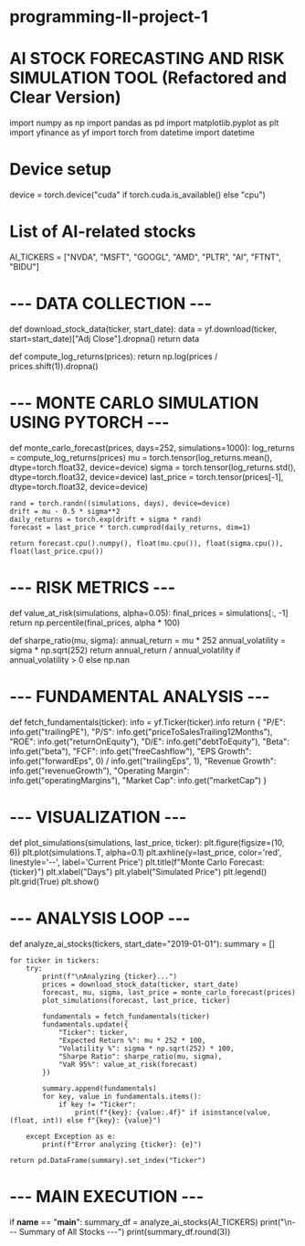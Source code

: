 # programming-II-project-1
# AI STOCK FORECASTING AND RISK SIMULATION TOOL (Refactored and Clear Version)

import numpy as np
import pandas as pd
import matplotlib.pyplot as plt
import yfinance as yf
import torch
from datetime import datetime

# Device setup
device = torch.device("cuda" if torch.cuda.is_available() else "cpu")

# List of AI-related stocks
AI_TICKERS = ["NVDA", "MSFT", "GOOGL", "AMD", "PLTR", "AI", "FTNT", "BIDU"]

# --- DATA COLLECTION ---
def download_stock_data(ticker, start_date):
    data = yf.download(ticker, start=start_date)["Adj Close"].dropna()
    return data

def compute_log_returns(prices):
    return np.log(prices / prices.shift(1)).dropna()

# --- MONTE CARLO SIMULATION USING PYTORCH ---
def monte_carlo_forecast(prices, days=252, simulations=1000):
    log_returns = compute_log_returns(prices)
    mu = torch.tensor(log_returns.mean(), dtype=torch.float32, device=device)
    sigma = torch.tensor(log_returns.std(), dtype=torch.float32, device=device)
    last_price = torch.tensor(prices[-1], dtype=torch.float32, device=device)

    rand = torch.randn((simulations, days), device=device)
    drift = mu - 0.5 * sigma**2
    daily_returns = torch.exp(drift + sigma * rand)
    forecast = last_price * torch.cumprod(daily_returns, dim=1)

    return forecast.cpu().numpy(), float(mu.cpu()), float(sigma.cpu()), float(last_price.cpu())

# --- RISK METRICS ---
def value_at_risk(simulations, alpha=0.05):
    final_prices = simulations[:, -1]
    return np.percentile(final_prices, alpha * 100)

def sharpe_ratio(mu, sigma):
    annual_return = mu * 252
    annual_volatility = sigma * np.sqrt(252)
    return annual_return / annual_volatility if annual_volatility > 0 else np.nan

# --- FUNDAMENTAL ANALYSIS ---
def fetch_fundamentals(ticker):
    info = yf.Ticker(ticker).info
    return {
        "P/E": info.get("trailingPE"),
        "P/S": info.get("priceToSalesTrailing12Months"),
        "ROE": info.get("returnOnEquity"),
        "D/E": info.get("debtToEquity"),
        "Beta": info.get("beta"),
        "FCF": info.get("freeCashflow"),
        "EPS Growth": info.get("forwardEps", 0) / info.get("trailingEps", 1),
        "Revenue Growth": info.get("revenueGrowth"),
        "Operating Margin": info.get("operatingMargins"),
        "Market Cap": info.get("marketCap")
    }

# --- VISUALIZATION ---
def plot_simulations(simulations, last_price, ticker):
    plt.figure(figsize=(10, 6))
    plt.plot(simulations.T, alpha=0.1)
    plt.axhline(y=last_price, color='red', linestyle='--', label='Current Price')
    plt.title(f"Monte Carlo Forecast: {ticker}")
    plt.xlabel("Days")
    plt.ylabel("Simulated Price")
    plt.legend()
    plt.grid(True)
    plt.show()

# --- ANALYSIS LOOP ---
def analyze_ai_stocks(tickers, start_date="2019-01-01"):
    summary = []

    for ticker in tickers:
        try:
            print(f"\nAnalyzing {ticker}...")
            prices = download_stock_data(ticker, start_date)
            forecast, mu, sigma, last_price = monte_carlo_forecast(prices)
            plot_simulations(forecast, last_price, ticker)

            fundamentals = fetch_fundamentals(ticker)
            fundamentals.update({
                "Ticker": ticker,
                "Expected Return %": mu * 252 * 100,
                "Volatility %": sigma * np.sqrt(252) * 100,
                "Sharpe Ratio": sharpe_ratio(mu, sigma),
                "VaR 95%": value_at_risk(forecast)
            })

            summary.append(fundamentals)
            for key, value in fundamentals.items():
                if key != "Ticker":
                    print(f"{key}: {value:.4f}" if isinstance(value, (float, int)) else f"{key}: {value}")

        except Exception as e:
            print(f"Error analyzing {ticker}: {e}")

    return pd.DataFrame(summary).set_index("Ticker")

# --- MAIN EXECUTION ---
if __name__ == "__main__":
    summary_df = analyze_ai_stocks(AI_TICKERS)
    print("\n--- Summary of All Stocks ---")
    print(summary_df.round(3))
